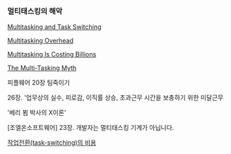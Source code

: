 
### 멀티태스킹의 해악

[Multitasking and Task
Switching](http://www.umich.edu/~bcalab/multitasking.html "Multitasking and Task Switching")

[Multitasking Overhead](http://www.ddj.com/dept/architect/184415019)

[Multitasking Is Costing
Billions](http://www.pdinstitute.com/soapbox/2004/11/19-multitasking-is-costing-billions.html)

[The Multi-Tasking
Myth](http://www.codinghorror.com/blog/archives/000691.html)

피플웨어 20장 팀죽이기

26장. '업무상의 실수, 피로감, 이직률 상승, 초과근무 시간을 보충하기 위한
미달근무

'베리 뵘 박사의 X이론'

[조엘온소프트웨어] 23장. 개발자는 멀티태스킹 기계가 아닙니다.

[작업전환(task-switching)의
비용](http://bobbyryu.blogspot.com/2010/01/task-switching.html?utm_source=feedburner&utm_medium=feed&utm_campaign=Feed%3A+bobbyryu+%28peopleware.kr%29 "http://bobbyryu.blogspot.com/2010/01/task-switching.html?utm_source=feedburner&utm_medium=feed&utm_campaign=Feed%3A+bobbyryu+%28peopleware.kr%29")


